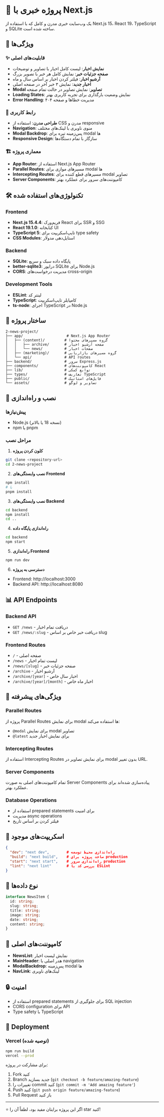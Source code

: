 # 📰 پروژه خبری با Next.js

یک وب‌سایت خبری مدرن و کامل که با استفاده از Next.js 15، React 19، TypeScript و SQLite ساخته شده است.

## 🚀 ویژگی‌ها

### ✨ قابلیت‌های اصلی

- **نمایش اخبار**: لیست کامل اخبار با تصاویر و توضیحات
- **صفحه جزئیات خبر**: نمایش کامل هر خبر با تصویر بزرگ
- **آرشیو اخبار**: فیلتر کردن اخبار بر اساس سال و ماه
- **اخبار جدید**: نمایش ۳ خبر آخر در صفحه اصلی
- **Modal تصاویر**: نمایش تصاویر در حالت تمام صفحه
- **Loading States**: نمایش وضعیت بارگذاری برای تجربه کاربری بهتر
- **Error Handling**: مدیریت خطاها و صفحه ۴۰۴

### 🎨 رابط کاربری

- **طراحی مدرن**: استفاده از CSS مدرن و responsive
- **Navigation**: منوی ناوبری با لینک‌های مختلف
- **Modal Backdrop**: پس‌زمینه تیره برای modal ها
- **Responsive Design**: سازگار با تمام دستگاه‌ها

### 🏗️ معماری پروژه

- **App Router**: استفاده از Next.js App Router
- **Parallel Routes**: مسیرهای موازی برای modal ها
- **Intercepting Routes**: مسیرهای قطع کننده برای modal تصاویر
- **Server Components**: کامپوننت‌های سرور برای عملکرد بهتر

## 🛠️ تکنولوژی‌های استفاده شده

### Frontend

- **Next.js 15.4.4**: فریم‌ورک React برای SSR و SSG
- **React 19.1.0**: کتابخانه UI
- **TypeScript 5**: تایپ‌اسکریپت برای type safety
- **CSS Modules**: استایل‌دهی مدولار

### Backend

- **SQLite**: پایگاه داده سبک و سریع
- **better-sqlite3**: درایور SQLite برای Node.js
- **CORS**: مدیریت درخواست‌های cross-origin

### Development Tools

- **ESLint**: لینتر کد
- **TypeScript**: کامپایلر تایپ‌اسکریپت
- **ts-node**: اجرای TypeScript در Node.js

## 📁 ساختار پروژه

```
2-news-project/
├── app/                    # Next.js App Router
│   ├── (content)/         # گروه مسیرهای محتوا
│   │   ├── archive/       # صفحه آرشیو اخبار
│   │   └── news/          # صفحات اخبار
│   ├── (marketing)/       # گروه مسیرهای بازاریابی
│   └── api/               # API routes
├── backend/               # سرور Express.js
├── components/            # کامپوننت‌های React
├── lib/                   # توابع کمکی
├── types/                 # تعاریف TypeScript
├── public/                # فایل‌های استاتیک
└── assets/                # تصاویر و لوگو
```

## 🚀 نصب و راه‌اندازی

### پیش‌نیازها

- Node.js (نسخه 18 یا بالاتر)
- npm یا pnpm

### مراحل نصب

1. **کلون کردن پروژه**

```bash
git clone <repository-url>
cd 2-news-project
```

2. **نصب وابستگی‌های Frontend**

```bash
npm install
# یا
pnpm install
```

3. **نصب وابستگی‌های Backend**

```bash
cd backend
npm install
cd ..
```

4. **راه‌اندازی پایگاه داده**

```bash
cd backend
npm start
```

5. **راه‌اندازی Frontend**

```bash
npm run dev
```

6. **دسترسی به پروژه**

- Frontend: http://localhost:3000
- Backend API: http://localhost:8080

## 📊 API Endpoints

### Backend API

- `GET /news` - دریافت تمام اخبار
- `GET /news/:slug` - دریافت خبر خاص بر اساس slug

### Frontend Routes

- `/` - صفحه اصلی
- `/news` - لیست تمام اخبار
- `/news/[slug]` - صفحه جزئیات خبر
- `/archive` - آرشیو اخبار
- `/archive/[year]` - اخبار سال خاص
- `/archive/[year]/[month]` - اخبار ماه خاص

## 🎯 ویژگی‌های پیشرفته

### Parallel Routes

پروژه از Parallel Routes برای نمایش modal ها استفاده می‌کند:

- `@modal` برای نمایش modal تصاویر
- `@latest` برای نمایش اخبار جدید

### Intercepting Routes

استفاده از Intercepting Routes برای نمایش تصاویر در modal بدون تغییر URL.

### Server Components

تمام کامپوننت‌های اصلی به صورت Server Components پیاده‌سازی شده‌اند برای عملکرد بهتر.

### Database Operations

- استفاده از prepared statements برای امنیت
- مدیریت async operations
- فیلتر کردن بر اساس تاریخ

## 🔧 اسکریپت‌های موجود

```json
{
  "dev": "next dev",        # راه‌اندازی محیط توسعه
  "build": "next build",    # ساخت پروژه برای production
  "start": "next start",    # راه‌اندازی سرور production
  "lint": "next lint"       # بررسی کد با ESLint
}
```

## 📝 نوع داده‌ها

```typescript
interface NewsItem {
  id: string;
  slug: string;
  title: string;
  image: string;
  date: string;
  content: string;
}
```

## 🎨 کامپوننت‌های اصلی

- **NewsList**: نمایش لیست اخبار
- **MainHeader**: هدر اصلی با navigation
- **ModalBackdrop**: پس‌زمینه modal ها
- **NavLink**: لینک‌های ناوبری

## 🔒 امنیت

- استفاده از prepared statements برای جلوگیری از SQL injection
- CORS configuration برای API
- Type safety با TypeScript

## 🚀 Deployment

### Vercel (توصیه شده)

```bash
npm run build
vercel --prod
```


برای مشارکت در پروژه:

1. Fork کنید
2. Branch جدید بسازید (`git checkout -b feature/amazing-feature`)
3. تغییرات را commit کنید (`git commit -m 'Add amazing feature'`)
4. Push کنید (`git push origin feature/amazing-feature`)
5. Pull Request باز کنید


---

⭐ اگر این پروژه برایتان مفید بود، لطفاً آن را star کنید!
